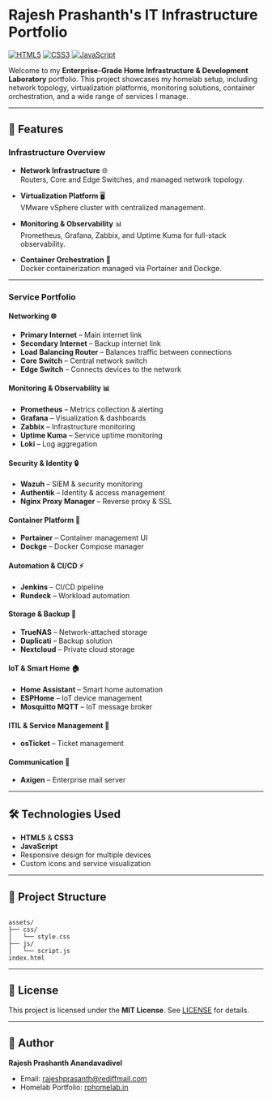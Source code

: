 # Rajesh Prashanth's IT Infrastructure Portfolio

[![HTML5](https://img.shields.io/badge/HTML5-%23E34F26.svg?style=for-the-badge&logo=html5&logoColor=white)](https://developer.mozilla.org/en-US/docs/Web/HTML) 
[![CSS3](https://img.shields.io/badge/CSS3-%231572B6.svg?style=for-the-badge&logo=css3&logoColor=white)](https://developer.mozilla.org/en-US/docs/Web/CSS) 
[![JavaScript](https://img.shields.io/badge/JavaScript-%23F7DF1E.svg?style=for-the-badge&logo=javascript&logoColor=black)](https://developer.mozilla.org/en-US/docs/Web/JavaScript)

Welcome to my **Enterprise-Grade Home Infrastructure & Development Laboratory** portfolio. This project showcases my homelab setup, including network topology, virtualization platforms, monitoring solutions, container orchestration, and a wide range of services I manage.

---

## 🌟 Features

### Infrastructure Overview
- **Network Infrastructure** 🌐  
  Routers, Core and Edge Switches, and managed network topology.

- **Virtualization Platform** 🖥️  
  VMware vSphere cluster with centralized management.

- **Monitoring & Observability** 📊  
  Prometheus, Grafana, Zabbix, and Uptime Kuma for full-stack observability.

- **Container Orchestration** 🐳  
  Docker containerization managed via Portainer and Dockge.

---

### Service Portfolio

#### Networking 🌐
- **Primary Internet** – Main internet link
- **Secondary Internet** – Backup internet link
- **Load Balancing Router** – Balances traffic between connections
- **Core Switch** – Central network switch
- **Edge Switch** – Connects devices to the network

#### Monitoring & Observability 📊
- **Prometheus** – Metrics collection & alerting
- **Grafana** – Visualization & dashboards
- **Zabbix** – Infrastructure monitoring
- **Uptime Kuma** – Service uptime monitoring
- **Loki** – Log aggregation

#### Security & Identity 🔒
- **Wazuh** – SIEM & security monitoring
- **Authentik** – Identity & access management
- **Nginx Proxy Manager** – Reverse proxy & SSL

#### Container Platform 🐳
- **Portainer** – Container management UI
- **Dockge** – Docker Compose manager

#### Automation & CI/CD ⚡
- **Jenkins** – CI/CD pipeline
- **Rundeck** – Workload automation

#### Storage & Backup 💾
- **TrueNAS** – Network-attached storage
- **Duplicati** – Backup solution
- **Nextcloud** – Private cloud storage

#### IoT & Smart Home 🏠
- **Home Assistant** – Smart home automation
- **ESPHome** – IoT device management
- **Mosquitto MQTT** – IoT message broker

#### ITIL & Service Management 🎫
- **osTicket** – Ticket management

#### Communication 📧
- **Axigen** – Enterprise mail server

---

## 🛠️ Technologies Used
- **HTML5** & **CSS3**
- **JavaScript**
- Responsive design for multiple devices
- Custom icons and service visualization

---

## 📂 Project Structure

```

assets/
├── css/
│   └── style.css
├── js/
│   └── script.js
index.html

````
---

## 📄 License

This project is licensed under the **MIT License**. See [LICENSE](LICENSE) for details.

---

## 👤 Author

**Rajesh Prashanth Anandavadivel**

* Email: [rajeshprasanth@rediffmail.com](mailto:rajeshprasanth@rediffmail.com)
* Homelab Portfolio: [rphomelab.in](https://rphomelab.in)
